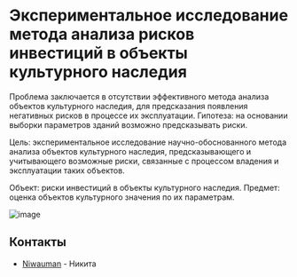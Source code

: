 # Экспериментальное исследование метода анализа рисков инвестиций в объекты культурного наследия

Проблема заключается в отсутствии эффективного метода анализа объектов культурного наследия, для предсказания появления негативных рисков в процессе их эксплуатации. 
Гипотеза: на основании выборки параметров зданий возможно предсказывать риски.

Цель: экспериментальное исследование научно-обоснованного метода анализа объектов культурного наследия, предсказывающего и учитывающего возможные риски, связанные с процессом владения и эксплуатации таких объектов.

Объект: риски инвестиций в объекты культурного наследия.
Предмет: оценка объектов культурного значения по их параметрам.


![image](https://github.com/user-attachments/assets/90b575fb-d248-484d-8441-312aa29062eb)


## Контакты
- [Niwauman](https://t.me/Niwauman) - Никита

